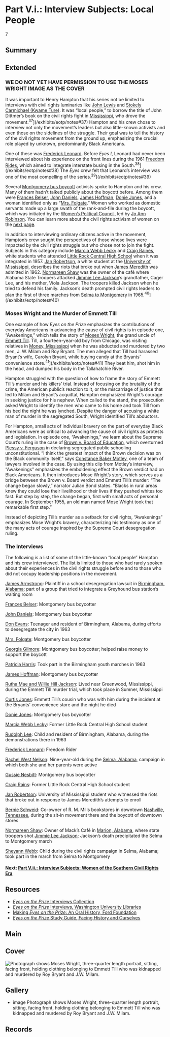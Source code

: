 # Part V.i.: Interview Subjects: Local People

7

## Summary

## Extended

### WE DO NOT YET HAVE PERMISSION TO USE THE MOSES WRIGHT IMAGE AS THE COVER

It was important to Henry Hampton that his series not be limited to interviews with civil rights luminaries like [John Lewis](https://americanarchive.org/catalog/cpb-aacip_151-8k74t6fv60) and [Stokely Carmichael (Kwame Ture)](https://americanarchive.org/catalog/cpb-aacip_151-7659c6sr1g). It was “local people,” to borrow the title of John Dittmer’s book on the civil rights fight in [Mississippi](https://civilrightstrail.com/state/mississippi/), who drove the movement.<sup>37</sup>](/exhibits/eotp/notes#37) Hampton and his crew chose to interview not only the movement’s leaders but also little-known activists and even those on the sidelines of the struggle. Their goal was to tell the history of the civil rights movement from the ground up, emphasizing the crucial role played by unknown, predominantly Black Americans. 

One of these was [Frederick Leonard](https://americanarchive.org/catalog/cpb-aacip_151-n58cf9k35x). Before *Eyes I*, Leonard had never been interviewed about his experience on the front lines during the 1961 [Freedom Rides](https://www.blackpast.org/african-american-history/freedom-rides-1961/), which aimed to integrate interstate busing in the South.<sup>38</sup>](/exhibits/eotp/notes#38)  The *Eyes* crew felt that Leonard’s interview was one of the most compelling of the series.<sup>39</sup>](/exhibits/eotp/notes#39)

Several [Montgomery bus boycott](https://kinginstitute.stanford.edu/liberation-curriculum/create-your-own-classroom-activity/montgomery-bus-boycott) activists spoke to Hampton and his crew. Many of them hadn’t talked publicly about the boycott before. Among them were [Frances Belser](https://americanarchive.org/catalog/cpb-aacip_151-7940r9mn52), [John Daniels](https://americanarchive.org/catalog/cpb-aacip_151-2j6833nm26), [James Hoffman](https://americanarchive.org/catalog/cpb-aacip_151-639k35n267), [Donie Jones](https://americanarchive.org/catalog/cpb-aacip_151-jd4pk07v30), and a woman identified only as “[Mrs. Folgate](https://americanarchive.org/catalog/cpb-aacip_151-vt1gh9c815).” Women who worked as domestic servants made up a large swath of the rank-and-file during the boycott, which was initiated by the [Women’s Political Council](https://www.blackpast.org/african-american-history/women-s-political-council-montgomery/), led by [Jo Ann Robinson](https://americanarchive.org/catalog/cpb-aacip_151-wh2d796b02). You can learn more about the civil rights activism of women on the [next page](/exhibits/eotp/5-2-women).

In addition to interviewing ordinary citizens active in the movement, Hampton’s crew sought the perspectives of those whose lives were impacted by the civil rights struggle but who chose not to join the fight. Subjects in this category include [Marcia Webb Lecky](https://americanarchive.org/catalog/cpb-aacip_151-wp9t14vm6c) and [Craig Raines](https://americanarchive.org/catalog/cpb-aacip_151-nz80k27945), white students who attended [Little Rock Central High School](https://civilrightstrail.com/attraction/little-rock-central-high-school-national-historic-site/) when it was integrated in 1957. [Jan Robertson](https://americanarchive.org/catalog/cpb-aacip_151-513tt4gd4r), a white student at the [University of Mississippi](https://civilrightstrail.com/attraction/lyceum-the-circle-historic-district-university-of-mississippi/), describes the riots that broke out when [James Meredith](https://kinginstitute.stanford.edu/encyclopedia/meredith-james-howard) was admitted in 1962. [Normareen Shaw](https://americanarchive.org/catalog/cpb-aacip_151-cj87h1fd52) was the owner of the café where Alabama State Troopers attacked [Jimmie Lee Jackson](https://kinginstitute.stanford.edu/encyclopedia/jackson-jimmie-lee)’s grandfather, Cager Lee, and his mother, Viola Jackson. The troopers killed Jackson when he tried to defend his family. Jackson’s death prompted civil rights leaders to plan the first of three marches from [Selma to Montgomery](https://kinginstitute.stanford.edu/encyclopedia/selma-montgomery-march) in 1965.<sup>40</sup>](/exhibits/eotp/notes#40)

### Moses Wright and the Murder of Emmett Till

One example of how *Eyes on the Prize* emphasizes the contributions of everyday Americans in advancing the cause of civil rights is in episode one, “Awakenings,” which tells the story of [Moses Wright](https://www.pbs.org/wgbh/americanexperience/features/emmett-biography-moses-and-elizabeth-wright/), the grand uncle of [Emmett Till](https://www.pbs.org/wgbh/americanexperience/features/till-timeline/). Till, a fourteen-year-old boy from Chicago, was visiting relatives in [Money, Mississippi](https://civilrightstrail.com/destination/money/) when he was abducted and murdered by two men, J. W. Milam and Roy Bryant. The men alleged that Till had harassed Bryant’s wife, Carolyn Bryant, while buying candy at the Bryants’ convenience store.<sup>41</sup>](/exhibits/eotp/notes#41) They beat him, shot him in the head, and dumped his body in the Tallahatchie River.

Hampton struggled with the question of how to frame the story of Emmett Till’s murder and his killers’ trial. Instead of focusing on the brutality of the crime, the American public’s reaction to it, or the miscarriage of justice that led to Milam and Bryant’s acquittal, Hampton emphasized Wright’s courage in seeking justice for his nephew. When called to the stand, the prosecution asked Wright to identify the men who came to his home and took Till from his bed the night he was lynched. Despite the danger of accusing a white man of murder in the segregated South, Wright identified Till’s abductors. 

For Hampton, small acts of individual bravery on the part of everyday Black Americans were as critical to advancing the cause of civil rights as protests and legislation. In episode one, “Awakenings,” we learn about the Supreme Court’s ruling in the case of [Brown v. Board of Education](https://www.oyez.org/cases/1940-1955/347us483), which overturned [Plessy v. Ferguson](https://www.oyez.org/cases/1850-1900/163us537) in declaring segregated public schooling unconstitutional. “I think the greatest impact of the Brown decision was on the Black community itself,” says [Constance Baker Motley](https://americanarchive.org/catalog/cpb-aacip-151-3775t3gn95?start=2676.64&end=2880.7), one of a team of lawyers involved in the case. By using this clip from Motley’s interview, “Awakenings” emphasizes the emboldening effect the Brown verdict had on Black Americans. It then introduces Mose Wright’s story, which serves as a bridge between the Brown v. Board verdict and Emmett Till’s murder: “The change began slowly,” narrator Julian Bond states. “Blacks in rural areas knew they could lose their livelihood or their lives if they pushed whites too fast. But step by step, the change began, first with small acts of personal courage. In September 1955, an old man named Mose Wright took that remarkable first step.”

Instead of depicting Till’s murder as a setback for civil rights, “Awakenings” emphasizes Mose Wright’s bravery, characterizing his testimony as one of the many acts of courage inspired by the Supreme Court desegregation ruling.

### The Interviews

The following is a list of some of the little-known “local people” Hampton and his crew interviewed. The list is limited to those who had rarely spoken about their experiences in the civil rights struggle before and to those who did not occupy leadership positions in the movement.

[James Armstrong](https://americanarchive.org/catalog/cpb-aacip_151-x05x63bs3h): Plaintiff in a school desegregation lawsuit in [Birmingham, Alabama](https://civilrightstrail.com/destination/birmingham/); part of a group that tried to integrate a Greyhound bus station’s waiting room 

[Frances Belser](https://americanarchive.org/catalog/cpb-aacip_151-7940r9mn52): Montgomery bus boycotter 

[John Daniels](https://americanarchive.org/catalog/cpb-aacip_151-2j6833nm26): Montgomery bus boycotter

[Don Evans](https://americanarchive.org/catalog/cpb-aacip_151-hh6c24rg6w): Teenager and resident of Birmingham, Alabama, during efforts to desegregate the city in 1963

[Mrs. Folgate](https://americanarchive.org/catalog/cpb-aacip_151-vt1gh9c815): Montgomery bus boycotter 

[Georgia Gilmore](https://americanarchive.org/catalog/cpb-aacip_151-bv79s1mb8s): Montgomery bus boycotter; helped raise money to support the boycott 

[Patricia Harris](https://americanarchive.org/catalog/cpb-aacip_151-tt4fn11r1s): Took part in the Birmingham youth marches in 1963

[James Hoffman](https://americanarchive.org/catalog/cpb-aacip_151-639k35n267): Montgomery bus boycotter

[Rutha Mae and Willie Hill Jackson](https://americanarchive.org/catalog/cpb-aacip_151-xk84j0c05f): Lived near Greenwood, Mississippi, during the Emmett Till murder trial, which took place in Sumner, Mississippi

[Curtis Jones](https://americanarchive.org/catalog/cpb-aacip_151-p55db7wm4v): Emmett Till’s cousin who was with him during the incident at the Bryants’ convenience store and the night he died

[Donie Jones](https://americanarchive.org/catalog/cpb-aacip_151-jd4pk07v30): Montgomery bus boycotter

[Marcia Webb Lecky](https://americanarchive.org/catalog/cpb-aacip_151-wp9t14vm6c): Former Little Rock Central High School student

[Rudolph Lee](https://americanarchive.org/catalog/cpb-aacip_151-rx93776v5h): Child and resident of Birmingham, Alabama, during the demonstrations there in 1963

[Frederick Leonard](https://americanarchive.org/catalog/cpb-aacip_151-n58cf9k35x): Freedom Rider

[Rachel West Nelson](https://americanarchive.org/catalog/cpb-aacip_151-pz51g0jt61): Nine-year-old during the [Selma, Alabama](https://civilrightstrail.com/destination/selma/), campaign in which both she and her parents were active

[Gussie Nesbitt](https://americanarchive.org/catalog/cpb-aacip_151-k649p2x23h): Montgomery bus boycotter

[Craig Rains](https://americanarchive.org/catalog/cpb-aacip_151-nz80k27945): Former Little Rock Central High School student

[Jan Robertson](https://americanarchive.org/catalog/cpb-aacip_151-513tt4gd4r): University of Mississippi student who witnessed the riots that broke out in response to James Meredith’s attempts to enroll

[Bernie Schweid](https://americanarchive.org/catalog/cpb-aacip_151-n00zp3ws5r): Co-owner of R. M. Mills bookstores in downtown [Nashville, Tennessee](https://civilrightstrail.com/destination/nashville/), during the sit-in movement there and the boycott of downtown stores

[Normareen Shaw](https://americanarchive.org/catalog/cpb-aacip_151-cj87h1fd52): Owner of Mack’s Café in [Marion, Alabama](https://www.npr.org/2015/03/03/390484909/marion-ala-remembers-death-that-sparked-1965-selma-marches), where state troopers shot [Jimmie Lee Jackson](https://kinginstitute.stanford.edu/encyclopedia/jackson-jimmie-lee); Jackson’s death precipitated the Selma to Montgomery march

[Sheyann Webb](https://americanarchive.org/catalog/cpb-aacip_151-9k45q4sc6g): Child during the civil rights campaign in Selma, Alabama; took part in the march from Selma to Montgomery 


#### Next: [Part V.ii.: Interview Subjects: Women of the Southern Civil Rights Era](/exhibits/eotp/5-2-women)

## Resources

- [*Eyes on the Prize* Interviews Collection](https://americanarchive.org/special_collections/eotp-i-interviews)
- [*Eyes on the Prize* Interviews, Washington University Libraries](http://digital.wustl.edu/eyesontheprize/)
- [Making *Eyes on the Prize*: An Oral History, Ford Foundation](https://www.fordfoundation.org/just-matters/ford-forum/making-eyes-on-the-prize-an-oral-history/)
- [*Eyes on the Prize* Study Guide, Facing History and Ourselves](https://www.facinghistory.org/books-borrowing/eyes-prize-americas-civil-rights-movement)

## Main

## Cover
  <img title="Cover Image" alt="Photograph shows Moses Wright, three-quarter length portrait, sitting, facing front, holding clothing belonging to Emmett Till who was kidnapped and murdered by Roy Bryant and J.W. Milam.
" src="https://s3.amazonaws.com/americanarchive.org/exhibits/Moses_Wright.jpg">

## Gallery

  - <a class="type">image</a>
<a class="caption-text"> Photograph shows Moses Wright, three-quarter length portrait, sitting, facing front, holding clothing belonging to Emmett Till who was kidnapped and murdered by Roy Bryant and J.W. Milam.</a>
    <img alt="" src="https://s3.amazonaws.com/americanarchive.org/exhibits/Moses_Wright.jpg">

## Records
